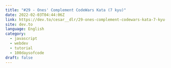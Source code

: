 ```yaml
---
title: "#29 - Ones' Complement CodeWars Kata (7 kyu)"
date: 2022-02-03T04:44:06Z
link: https://dev.to/cesar__dlr/29-ones-complement-codewars-kata-7-kyu-3a4d?utm_medium=RSS&utm_source=news.12bit.vn
site: dev.to
language: English
category:
  - javascript
  - webdev
  - tutorial
  - 100daysofcode
draft: false
---
```

